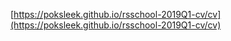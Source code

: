 [https://poksleek.github.io/rsschool-2019Q1-cv/cv](https://poksleek.github.io/rsschool-2019Q1-cv/cv)
